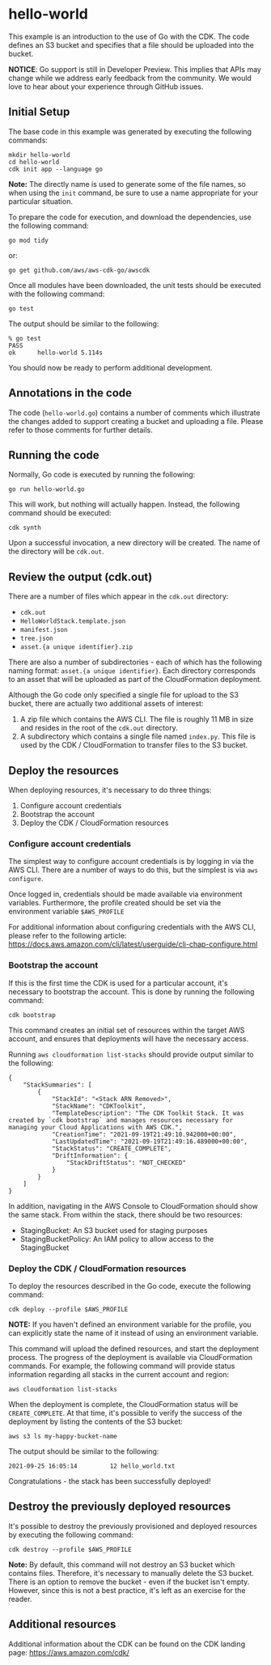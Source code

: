 # hello-world

This example is an introduction to the use of Go with the CDK. The code
defines an S3 bucket and specifies that a file should be uploaded into the bucket.

**NOTICE**: Go support is still in Developer Preview. This implies that APIs may
change while we address early feedback from the community. We would love to hear
about your experience through GitHub issues.

## Initial Setup

The base code in this example was generated by executing the following commands:

```
mkdir hello-world
cd hello-world
cdk init app --language go
```

**Note:** The directly name is used to generate some of the file names, so when
using the `init` command, be sure to use a name appropriate for your particular situation.


To prepare the code for execution, and download the dependencies, use the
following command:

```
go mod tidy
```

or:

```
go get github.com/aws/aws-cdk-go/awscdk
```

Once all modules have been downloaded, the unit tests should be executed
with the following command:

```
go test
```

The output should be similar to the following:

```
% go test
PASS
ok  	hello-world	5.114s
```

You should now be ready to perform additional development.

## Annotations in the code

The code (`hello-world.go`) contains a number of comments which illustrate the
changes added to support creating a bucket and uploading a file. Please refer
to those comments for further details.

## Running the code

Normally, Go code is executed by running the following:

```
go run hello-world.go
```

This will work, but nothing will actually happen. Instead, the following command
should be executed:

```
cdk synth
```

Upon a successful invocation, a new directory will be created. The name
of the directory will be `cdk.out`.

## Review the output (cdk.out)

There are a number of files which appear in the `cdk.out` directory:
 - `cdk.out`
 - `HelloWorldStack.template.json`
 - `manifest.json`
 - `tree.json`
 - `asset.{a unique identifier}.zip`

There are also a number of subdirectories - each of which has the following
naming format: `asset.{a unique identifier}`. Each directory corresponds to an
asset that will be uploaded as part of the CloudFormation deployment.

Although the Go code only specified a single file for upload to the S3 bucket,
there are actually two additional assets of interest:

 1. A zip file which contains the AWS CLI. The file is roughly 11 MB in size
    and resides in the root of the `cdk.out` directory.
 2. A subdirectory which contains a single file named `index.py`. This file is
    used by the CDK / CloudFormation to transfer files to the S3 bucket.


## Deploy the resources

When deploying resources, it's necessary to do three things:

1. Configure account credentials
2. Bootstrap the account
3. Deploy the CDK / CloudFormation resources

### Configure account credentials

The simplest way to configure account credentials is by logging in via the AWS CLI.
There are a number of ways to do this, but the simplest is via `aws configure`.

Once logged in, credentials should be made available via environment variables.
Furthermore, the profile created should be set via the environment variable `$AWS_PROFILE`

For additional information about configuring credentials with the AWS CLI, please
refer to the following article:
https://docs.aws.amazon.com/cli/latest/userguide/cli-chap-configure.html

### Bootstrap the account

If this is the first time the CDK is used for a particular account, it's necessary
to bootstrap the account. This is done by running the following command:

`cdk bootstrap`

This command creates an initial set of resources within the target AWS account, and
ensures that deployments will have the necessary access.

Running
`aws cloudformation list-stacks`
should provide output similar to the following:

```
{
    "StackSummaries": [
        {
            "StackId": "<Stack ARN Removed>",
            "StackName": "CDKToolkit",
            "TemplateDescription": "The CDK Toolkit Stack. It was created by `cdk bootstrap` and manages resources necessary for managing your Cloud Applications with AWS CDK.",
            "CreationTime": "2021-09-19T21:49:10.942000+00:00",
            "LastUpdatedTime": "2021-09-19T21:49:16.489000+00:00",
            "StackStatus": "CREATE_COMPLETE",
            "DriftInformation": {
                "StackDriftStatus": "NOT_CHECKED"
            }
        }
    ]
}
```

In addition, navigating in the AWS Console to CloudFormation should show the same stack.
From within the stack, there should be two resources:
 - StagingBucket: An S3 bucket used for staging purposes
 - StagingBucketPolicy: An IAM policy to allow access to the StagingBucket

### Deploy the CDK / CloudFormation resources

To deploy the resources described in the Go code, execute the following command:

`cdk deploy --profile $AWS_PROFILE`

**NOTE:** If you haven't defined an environment variable for the profile, you can explicitly
state the name of it instead of using an environment variable.

This command will upload the defined resources, and start the deployment process.
The progress of the deployment is available via CloudFormation commands. For example,
the following command will provide status information regarding all stacks in
the current account and region:

`aws cloudformation list-stacks`

When the deployment is complete, the CloudFormation status will be `CREATE_COMPLETE`.
At that time, it's possible to verify the success of the deployment by listing the
contents of the S3 bucket:

`aws s3 ls my-happy-bucket-name`

The output should be similar to the following:

```
2021-09-25 16:05:14         12 hello_world.txt
```

Congratulations - the stack has been successfully deployed!

## Destroy the previously deployed resources

It's possible to destroy the previously provisioned and deployed resources by executing
the following command:

`cdk destroy --profile $AWS_PROFILE`

**Note:** By default, this command will not destroy an S3 bucket which contains files.
Therefore, it's necessary to manually delete the S3 bucket.
There is an option to remove the bucket - even if the bucket isn't empty. However, since
this is not a best practice, it's left as an exercise for the reader.



## Additional resources

Additional information about the CDK can be found on the CDK landing page:
https://aws.amazon.com/cdk/

